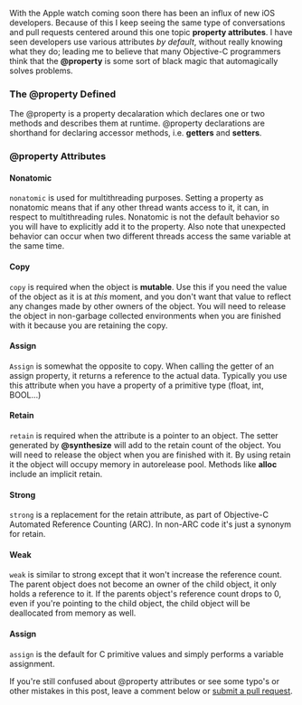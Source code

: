 With the Apple watch coming soon there has been an influx of new iOS developers. Because of this I keep seeing the same type of conversations and pull requests centered around this one topic **property attributes**. I have seen developers use various attributes *by default*, without really knowing what they do; leading me to believe that many Objective-C programmers think that the **@property** is some sort of black magic that automagically solves problems.

### The @property Defined
The @property is a property decalaration which declares one or two methods and describes them at runtime. @property declarations are shorthand for declaring accessor methods, i.e. **getters** and **setters**.

### @property Attributes

#### Nonatomic

`nonatomic` is used for multithreading purposes. Setting a property as nonatomic means that if any other thread wants access to it, it can, in respect to multithreading rules. Nonatomic is not the default behavior so you will have to explicitly add it to the property. Also note that unexpected behavior can occur when two different threads access the same variable at the same time.

#### Copy

`copy` is required when the object is **mutable**. Use this if you need the value of the object as it is at *this* moment, and you don't want that value to reflect any changes made by other owners of the object. You will need to release the object in non-garbage collected environments when you are finished with it because you are retaining the copy.

#### Assign

`Assign` is somewhat the opposite to copy. When calling the getter of an assign property, it returns a reference to the actual data. Typically you use this attribute when you have a property of a primitive type (float, int, BOOL...)

#### Retain

`retain` is required when the attribute is a pointer to an object. The setter generated by **@synthesize** will add to the retain count of the object. You will need to release the object when you are finished with it. By using retain it the object will occupy memory in autorelease pool. Methods like **alloc** include an implicit retain.

#### Strong

`strong` is a replacement for the retain attribute, as part of Objective-C Automated Reference Counting (ARC). In non-ARC code it's just a synonym for retain.

#### Weak

`weak` is similar to strong except that it won't increase the reference count. The parent object does not become an owner of the child object, it only holds a reference to it. If the parents object's reference count drops to 0, even if you're pointing to the child object, the child object will be deallocated from memory as well.

#### Assign

`assign` is the default for C primitive values and simply performs a variable assignment.

If you're still confused about @property attributes or see some typo's or other mistakes in this post, leave a comment below or [submit a pull request](https://github.com/EricAnderson-AAI/evlsnoopy.com).